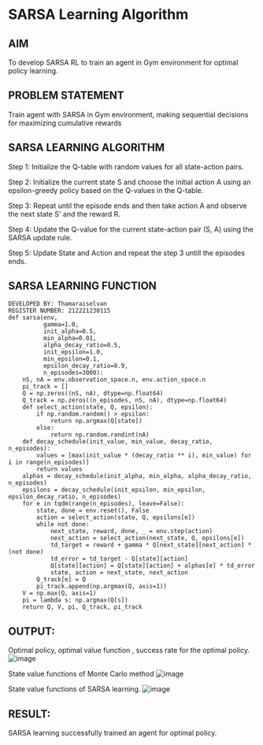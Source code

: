 # SARSA Learning Algorithm

## AIM
To develop SARSA RL to train an agent in Gym environment for optimal policy learning.

## PROBLEM STATEMENT
Train agent with SARSA in Gym environment, making sequential decisions for maximizing cumulative rewards

## SARSA LEARNING ALGORITHM
Step 1:
Initialize the Q-table with random values for all state-action pairs.

Step 2:
Initialize the current state S and choose the initial action A using an epsilon-greedy policy based on the Q-values in the Q-table.

Step 3:
Repeat until the episode ends and then take action A and observe the next state S' and the reward R.

Step 4:
Update the Q-value for the current state-action pair (S, A) using the SARSA update rule.

Step 5:
Update State and Action and repeat the step 3 untill the episodes ends.

## SARSA LEARNING FUNCTION
```
DEVELOPED BY: Thamaraiselvan
REGISTER NUMBER: 212221230115
def sarsa(env,
          gamma=1.0,
          init_alpha=0.5,
          min_alpha=0.01,
          alpha_decay_ratio=0.5,
          init_epsilon=1.0,
          min_epsilon=0.1,
          epsilon_decay_ratio=0.9,
          n_episodes=3000):
    nS, nA = env.observation_space.n, env.action_space.n
    pi_track = []
    Q = np.zeros((nS, nA), dtype=np.float64)
    Q_track = np.zeros((n_episodes, nS, nA), dtype=np.float64)
    def select_action(state, Q, epsilon):
        if np.random.random() > epsilon:
            return np.argmax(Q[state])
        else:
            return np.random.randint(nA)
    def decay_schedule(init_value, min_value, decay_ratio, n_episodes):
        values = [max(init_value * (decay_ratio ** i), min_value) for i in range(n_episodes)]
        return values
    alphas = decay_schedule(init_alpha, min_alpha, alpha_decay_ratio, n_episodes)
    epsilons = decay_schedule(init_epsilon, min_epsilon, epsilon_decay_ratio, n_episodes)
    for e in tqdm(range(n_episodes), leave=False):
        state, done = env.reset(), False
        action = select_action(state, Q, epsilons[e])
        while not done:
            next_state, reward, done, _ = env.step(action)
            next_action = select_action(next_state, Q, epsilons[e])
            td_target = reward + gamma * Q[next_state][next_action] * (not done)
            td_error = td_target - Q[state][action]
            Q[state][action] = Q[state][action] + alphas[e] * td_error
            state, action = next_state, next_action
        Q_track[e] = Q
        pi_track.append(np.argmax(Q, axis=1))
    V = np.max(Q, axis=1)
    pi = lambda s: np.argmax(Q[s])
    return Q, V, pi, Q_track, pi_track
```

## OUTPUT:
Optimal policy, optimal value function , success rate for the optimal policy.
![image](https://github.com/DhivyaShri484/sarsa-learning/assets/94505585/e6f05aa5-a385-4827-81f5-c5452df2cf22)

State value functions of Monte Carlo method
![image](https://github.com/DhivyaShri484/sarsa-learning/assets/94505585/86b1db76-69d1-462a-a047-329f2bc1c914)

State value functions of SARSA learning.
![image](https://github.com/DhivyaShri484/sarsa-learning/assets/94505585/0b5a973e-3216-47b3-9438-593006cdf503)


## RESULT:
SARSA learning successfully trained an agent for optimal policy.
